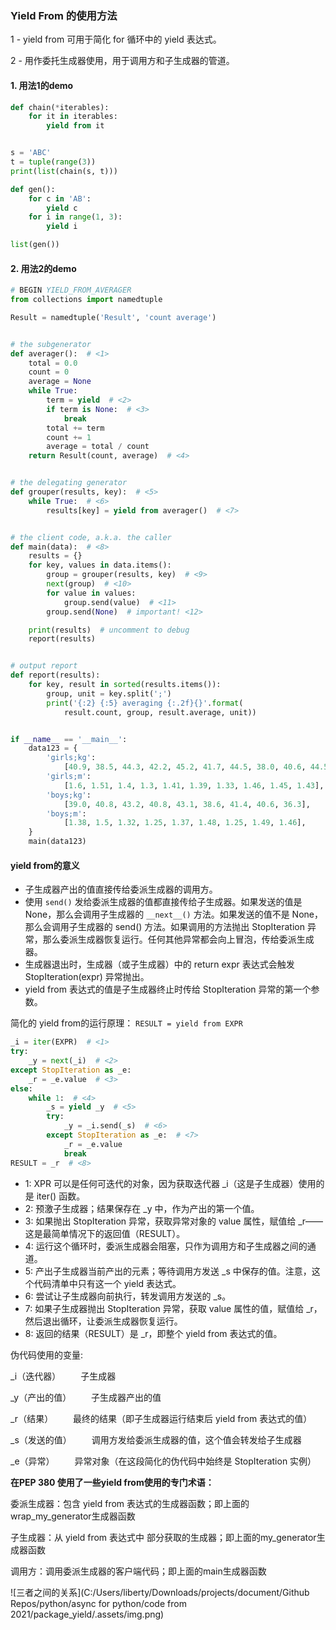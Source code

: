 ### Yield From 的使用方法 ###

1 - yield from 可用于简化 for 循环中的 yield 表达式。

2 - 用作委托生成器使用，用于调用方和子生成器的管道。

#### 1. 用法1的demo ####

```python
def chain(*iterables):
    for it in iterables:
        yield from it


s = 'ABC'
t = tuple(range(3))
print(list(chain(s, t)))

def gen():
    for c in 'AB':
        yield c
    for i in range(1, 3):
        yield i

list(gen())
```

#### 2. 用法2的demo ####

```python
# BEGIN YIELD_FROM_AVERAGER
from collections import namedtuple

Result = namedtuple('Result', 'count average')


# the subgenerator
def averager():  # <1>
    total = 0.0
    count = 0
    average = None
    while True:
        term = yield  # <2>
        if term is None:  # <3>
            break
        total += term
        count += 1
        average = total / count
    return Result(count, average)  # <4>


# the delegating generator
def grouper(results, key):  # <5>
    while True:  # <6>
        results[key] = yield from averager()  # <7>


# the client code, a.k.a. the caller
def main(data):  # <8>
    results = {}
    for key, values in data.items():
        group = grouper(results, key)  # <9>
        next(group)  # <10>
        for value in values:
            group.send(value)  # <11>
        group.send(None)  # important! <12>

    print(results)  # uncomment to debug
    report(results)


# output report
def report(results):
    for key, result in sorted(results.items()):
        group, unit = key.split(';')
        print('{:2} {:5} averaging {:.2f}{}'.format(
            result.count, group, result.average, unit))


if __name__ == '__main__':
    data123 = {
        'girls;kg':
            [40.9, 38.5, 44.3, 42.2, 45.2, 41.7, 44.5, 38.0, 40.6, 44.5],
        'girls;m':
            [1.6, 1.51, 1.4, 1.3, 1.41, 1.39, 1.33, 1.46, 1.45, 1.43],
        'boys;kg':
            [39.0, 40.8, 43.2, 40.8, 43.1, 38.6, 41.4, 40.6, 36.3],
        'boys;m':
            [1.38, 1.5, 1.32, 1.25, 1.37, 1.48, 1.25, 1.49, 1.46],
    }
    main(data123)
```

#### yield from的意义 ####

- 子生成器产出的值直接传给委派生成器的调用方。
- 使用 `send()` 发给委派生成器的值都直接传给子生成器。如果发送的值是 None，那么会调用子生成器的 `__next__()` 方法。如果发送的值不是 None，那么会调用子生成器的 send() 方法。如果调用的方法抛出 StopIteration 异常，那么委派生成器恢复运行。任何其他异常都会向上冒泡，传给委派生成器。
- 生成器退出时，生成器（或子生成器）中的 return expr 表达式会触发 StopIteration(expr) 异常抛出。
- yield from 表达式的值是子生成器终止时传给 StopIteration 异常的第一个参数。

简化的 yield from的运行原理： `RESULT = yield from EXPR`

```python
_i = iter(EXPR)  # <1>
try:
	_y = next(_i)  # <2>
except StopIteration as _e:
	_r = _e.value  # <3>
else:
    while 1:  # <4>
    	_s = yield _y  # <5>
    	try:
    		_y = _i.send(_s)  # <6>
    	except StopIteration as _e:  # <7>
    		_r = _e.value
    		break
RESULT = _r  # <8>
```

- 1: XPR 可以是任何可迭代的对象，因为获取迭代器 _i（这是子生成器）使用的是 iter() 函数。
- 2: 预激子生成器；结果保存在 _y 中，作为产出的第一个值。
- 3: 如果抛出 StopIteration 异常，获取异常对象的 value 属性，赋值给 _r——这是最简单情况下的返回值（RESULT）。
- 4: 运行这个循环时，委派生成器会阻塞，只作为调用方和子生成器之间的通道。
- 5: 产出子生成器当前产出的元素；等待调用方发送 _s 中保存的值。注意，这个代码清单中只有这一个 yield 表达式。
- 6: 尝试让子生成器向前执行，转发调用方发送的 _s。
- 7: 如果子生成器抛出 StopIteration 异常，获取 value 属性的值，赋值给 _r，然后退出循环，让委派生成器恢复运行。
- 8: 返回的结果（RESULT）是 _r，即整个 yield from 表达式的值。

伪代码使用的变量:

_i（迭代器）
　　子生成器

_y（产出的值）
　　子生成器产出的值

_r（结果）
　　最终的结果（即子生成器运行结束后 yield from 表达式的值）

_s（发送的值）
　　调用方发给委派生成器的值，这个值会转发给子生成器

_e（异常）
　　异常对象（在这段简化的伪代码中始终是 StopIteration 实例）

**在PEP 380 使用了一些yield from使用的专门术语：**

委派生成器：包含 yield from <iterable> 表达式的生成器函数；即上面的wrap_my_generator生成器函数

子生成器：从 yield from 表达式中 <iterable> 部分获取的生成器；即上面的my_generator生成器函数

调用方：调用委派生成器的客户端代码；即上面的main生成器函数

![三者之间的关系](C:/Users/liberty/Downloads/projects/document/Github Repos/python/async for python/code from 2021/package_yield/.assets/img.png)

